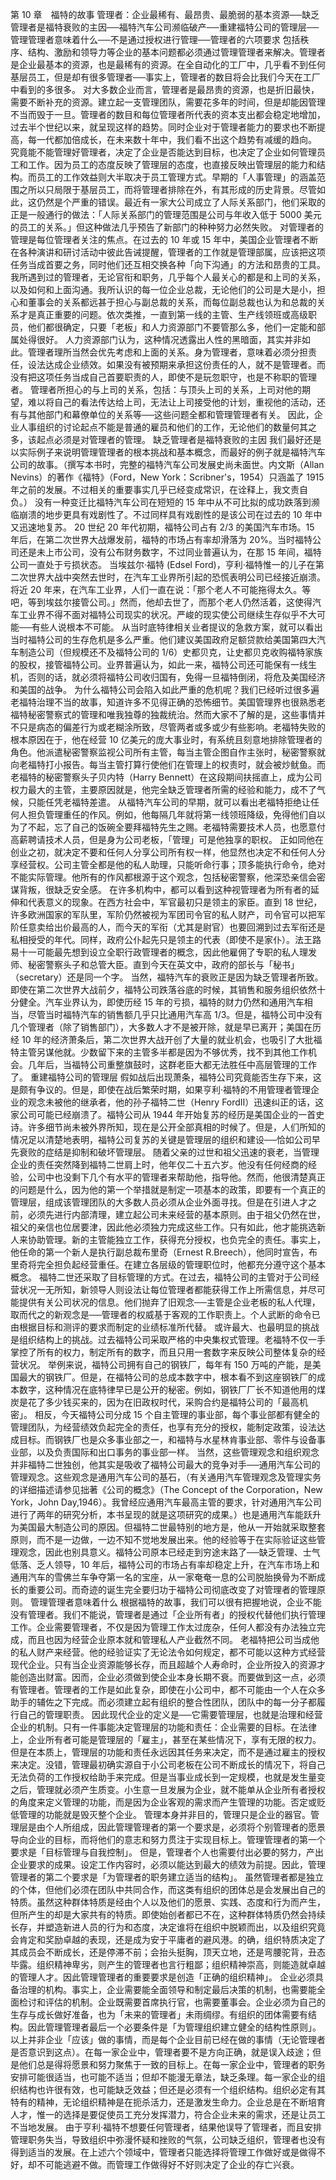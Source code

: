 第 10 章　福特的故事 
管理者：企业最稀有、最昂贵、最脆弱的基本资源──缺乏管理者是福特衰败的主因──福特汽车公司濒临破产──重建福特公司的管理层──管理管理者意味着什么──不是通过授权进行管理──管理者的六项要求 
包括秩序、结构、激励和领导力等企业的基本问题都必须通过管理管理者来解决。管理者是企业最基本的资源，也是最稀有的资源。在全自动化的工厂中，几乎看不到任何基层员工，但是却有很多管理者──事实上，管理者的数目将会比我们今天在工厂中看到的多很多。
对大多数企业而言，管理者是最昂贵的资源，也是折旧最快，需要不断补充的资源。建立起一支管理团队，需要花多年的时间，但是却能因管理不当而毁于一旦。管理者的数目和每位管理者所代表的资本支出都会稳定地增加，过去半个世纪以来，就呈现这样的趋势。同时企业对于管理者能力的要求也不断提高，每一代都加倍成长，在未来数十年中，我们看不出这个趋势有减缓的趋向。
究竟能不能管理好管理者，决定了企业是否能达到目标，也决定了企业如何管理员工和工作。因为员工的态度反映了管理层的态度，也直接反映出管理层的能力和结构。而员工的工作效益则大半取决于员工管理方式。早期的「人事管理」的涵盖范围之所以只局限于基层员工，而将管理者排除在外，有其形成的历史背景。尽管如此，这仍然是个严重的错误。最近有一家大公司成立了人际关系部门，他们采取的正是一般通行的做法：「人际关系部门的管理范围是公司与年收入低于 5000 美元的员工的关系。」但这种做法几乎预告了新部门的种种努力必然失败。
对管理者的管理是每位管理者关注的焦点。在过去的 10 年或 15 年中，美国企业管理者不断在各种演讲和研讨活动中彼此告诫提醒，管理者的工作就是管理部属，应该把这项任务当成首要之务，同时他们还互相交换各种「向下沟通」的方法和昂贵的工具。我所遇到过的管理者，无论官衔和职务，几乎每个人最关心的都是和上司的关系，以及如何和上面沟通。我所认识的每一位企业总裁，无论他们的公司是大是小，担心和董事会的关系都远甚于担心与副总裁的关系，而每位副总裁也认为和总裁的关系才是真正重要的问题。依次类推，一直到第一线的主管、生产线领班或高级职员，他们都很确定，只要「老板」和人力资源部门不要管那么多，他们一定能和部属处得很好。
人力资源部门认为，这种情况透露出人性的黑暗面，其实并非如此。管理者理所当然会优先考虑和上面的关系。身为管理者，意味着必须分担责任，设法达成企业绩效。如果没有被预期来承担这份责任的人，就不是管理者。而没有把这项任务当成自己首要职责的人，即使不是玩忽职守，也是不称职的管理者。
管理者所担心的与上司的关系，包括：与顶头上司的关系，上司对他的期望，难以将自己的看法传达给上司，无法让上司接受他的计划，重视他的活动，还有与其他部门和幕僚单位的关系等──这些问题全都和管理管理者有关。
因此，企业人事组织的讨论起点不能是普通的雇员和他们的工作，无论他们的数量何其之多，该起点必须是对管理者的管理。
缺乏管理者是福特衰败的主因 
我们最好还是以实际例子来说明管理管理者的根本挑战和基本概念，而最好的例子就是福特汽车公司的故事。（撰写本书时，完整的福特汽车公司发展史尚未面世。内文斯（Allan Nevins）的著作《福特》（Ford，New York：Scribner's，1954）只涵盖了 1915 年之前的发展。不过相关的重要事实几乎已经变成常识，在诠释上，我文责自负。） 
没有一种变迁比福特汽车公司在短短的 15 年中从不可比拟的成功跌落到濒临崩溃的地步更具有戏剧性了。不过同样具有戏剧性的是该公司在过去的 10 年中又迅速地复苏。
20 世纪 20 年代初期，福特公司占有 2/3 的美国汽车市场。15 年后，在第二次世界大战爆发前，福特的市场占有率却滑落为 20%。当时福特公司还是未上市公司，没有公布财务数字，不过同业普遍认为，在那 15 年间，福特公司一直处于亏损状态。
当埃兹尔·福特 (Edsel Ford)，亨利·福特惟一的儿子在第二次世界大战中突然去世时，在汽车工业界所引起的恐慌表明公司已经接近崩溃。将近 20 年来，在汽车工业界，人们一直在说：「那个老人不可能拖得太久。等吧，等到埃兹尔接管公司。」然而，他却去世了，而那个老人仍然活着，这使得汽车工业界不得不面对福特公司现实的状况。严峻的现实使公司继续生存似乎不大可能──有些人说根本不可能。
从当时底特律相关业者提议的急救方案，就可以看出当时福特公司的生存危机是多么严重。他们建议美国政府足额贷款给美国第四大汽车制造公司（但规模还不及福特公司的 1/6）史都贝克，让史都贝克收购福特家族的股权，接管福特公司。业界普遍认为，如此一来，福特公司还可能保有一线生机，否则的话，就必须将福特公司收归国有，免得一旦福特倒闭，将危及美国经济和美国的战争。
为什么福特公司会陷入如此严重的危机呢？我们已经听过很多遍老福特治理不当的故事，知道许多不见得正确的恐怖细节。美国管理界也很熟悉老福特秘密警察式的管理和唯我独尊的独裁统治。然而大家不了解的是，这些事情并不只是病态的偏差行为或老糊涂所致，尽管两者或多或少有些影响。老福特失败的根本原因在于，他在经营 10 亿美元的庞大事业时，有系统且刻意地排除管理者的角色。他派遣秘密警察监视公司所有主管，每当主管企图自作主张时，秘密警察就向老福特打小报告。每当主管打算行使他们在管理上的权责时，就会被炒鱿鱼。而老福特的秘密警察头子贝内特（Harry Bennett）在这段期间扶摇直上，成为公司权力最大的主管，主要原因就是，他完全缺乏管理者所需的经验和能力，成不了气候，只能任凭老福特差遣。
从福特汽车公司的早期，就可以看出老福特拒绝让任何人担负管理重任的作风。例如，他每隔几年就将第一线领班降级，免得他们自以为了不起，忘了自己的饭碗全要拜福特先生之赐。老福特需要技术人员，也愿意付高薪聘请技术人员，但是身为公司老板，「管理」可是他独享的职权。
正如同他在创业之初，就决定不要和任何人分享公司所有权一样，他显然也决定不和任何人分享经营权。公司主管全都是他的私人助理，只能听命行事；顶多能执行命令，绝对不能实际管理。他所有的作风都根源于这个观念，包括秘密警察，他深恐亲信会密谋背叛，很缺乏安全感。
在许多机构中，都可以看到这种视管理者为所有者的延伸和代表意义的现象。在西方社会中，军官最初只是领主的家臣。直到 18 世纪，许多欧洲国家的军队里，军阶仍然被视为军团司令官的私人财产，司令官可以把军阶任意卖给出价最高的人，而今天的军衔（尤其是尉官）也要回溯到过去军衔还是私相授受的年代。同样，政府公仆起先只是领主的代表（即使不是家仆）。法王路易十一可能最先想到设立全职行政管理者的概念，因此他雇佣了专职的私人理发师、秘密警察头子和总管大臣。直到今天在英文中，政府的部长与「秘书」（secretary）还是同一个字。
当然，福特汽车的衰败正是因为缺乏管理者所致。即使在第二次世界大战前夕，福特公司跌落谷底的时候，其销售和服务组织依然十分健全。汽车业界认为，即使历经 15 年的亏损，福特的财力仍然和通用汽车相当，尽管当时福特汽车的销售额几乎只比通用汽车高 1/3。但是，福特公司中没有几个管理者（除了销售部门），大多数人才不是被开除，就是早已离开；美国在历经 10 年的经济萧条后，第二次世界大战开创了大量的就业机会，也吸引了大批福特主管另谋他就。少数留下来的主管多半都是因为不够优秀，找不到其他工作机会。几年后，当福特公司重整旗鼓时，这群老臣大都无法胜任中高层管理的工作了。
重建福特公司的管理层 
假如战后出现萧条，福特公司究竟能否生存下来，这是颇有争议的。但是，即使在战后繁荣时期，如果亨利·福特的不用管理者管理企业的观念未被他的继承者，他的孙子福特二世（Henry FordⅡ）迅速纠正的话，这家公司可能已经崩溃了。福特公司从 1944 年开始复苏的经历是美国企业的一首史诗。许多细节尚未被外界所知，现在是公开全部真相的时候了。但是，人们所知的情况足以清楚地表明，福特公司复苏的关键是管理层的组织和建设──恰如公司早先衰败的症结是抑制和破坏管理层。
随着父亲的过世和祖父迅速的衰老，当管理企业的责任突然降到福特二世肩上时，他年仅二十五六岁。他没有任何经商的经验，公司中也没剩下几个有水平的管理者来帮助他，指导他。然而，他很清楚真正的问题是什么，因为他的第一个举措就是制定一项基本的政策，即要有一个真正的管理层，组成该管理团队的大多数人员必须从企业外面寻找。但是在引进人才之前，必须先进行内部清理，建立起公司未来经营的基本原则。由于祖父仍然在世，祖父的亲信也位居要津，因此他必须独力完成这些工作。只有如此，他才能挑选新人来协助管理。新的主管能独立工作，获得充分授权，也负完全的责任。事实上，他任命的第一个新人是执行副总裁布里奇（Ernest R.Breech），他同时宣告，布里奇将完全担负起经营重任。在建立各层级的管理职位时，他都充分遵守这个基本概念。
福特二世还采取了目标管理的方式。在过去，福特公司的主管对于公司经营状况一无所知，新领导人则设法让每位管理者都能获得工作上所需信息，并尽可能提供有关公司状况的信息。他们抛弃了旧观念──主管是企业老板的私人代理，取而代之的新观念是──管理者的权威基于客观的工作职责上。个人武断的命令已由根据目标和测评的要求而制定的业绩标准所代替。
或许最大、也最明显的挑战是组织结构上的挑战。过去福特公司采取严格的中央集权式管理。老福特不仅一手掌控了所有的权力，制定所有的数字，而且只用一套数字来反映公司整体复杂的经营状况。
举例来说，福特公司拥有自己的钢铁厂，每年有 150 万吨的产能，是美国最大的钢铁厂。但是，在福特公司的总成本数字中，根本看不到这座钢铁厂的成本数字，这种情况在底特律早已是公开的秘密。例如，钢铁厂厂长不知道他用的煤炭是花了多少钱买来的，因为在旧政权时代，采购合约是福特公司的「最高机密」。
相反，今天福特公司分成 15 个自主管理的事业部，每个事业部都有健全的管理团队，为经营绩效负起完全的责任，也享有充分的授权，能制定政策，设法达成目标。而钢铁厂也是众多事业部之一，和福特与水星林肯事业部、零件与设备事业部，以及负责国际和出口事务的事业部一样。
当然，这些管理观念和组织观念并非福特二世独创，他其实是吸收了福特公司最大的竞争对手──通用汽车公司的管理观念。这些观念是通用汽车公司的基石，（有关通用汽车管理观念及管理实务的详细描述请参见拙著《公司的概念》（The Concept of the Corporation，New York，John Day,1946）。我曾经应通用汽车最高主管的要求，针对通用汽车公司进行了两年的研究分析，本书呈现的就是这项研究的成果。）也是通用汽车能跃升为美国最大制造公司的原因。但福特二世最特别的地方是，他从一开始就采取整套原则，而不是一边做，一边不知不觉地发展出来。他的经验等于在实际验证这些管理观念，因此也别具意义。福特公司原本已经走到穷途末路了──缺乏管理、士气低落、乏人领导，10 年后，福特公司的市场占有率却稳定上升，在汽车市场上和通用汽车的雪佛兰车争夺第一名的宝座，从一家奄奄一息的公司脱胎换骨为不断成长的重要公司。而奇迹的诞生完全要归功于福特公司彻底改变了对管理者的管理原则。
管理管理者意味着什么 
根据福特的故事，我们可以很有把握地说，企业不能没有管理者。我们不能说，管理者是通过「企业所有者」的授权代替他们执行管理工作。企业需要管理者，不仅是因为管理工作太过庞杂，任何人都没有办法独立完成，而且也因为经营企业原本就和管理私人产业截然不同。
老福特把公司当成他的私人财产来经营。他的经验证实了无论法令如何规定，都不可能以这种方式经营现代企业。只有当企业资源能够长存，而且超越个人寿命时，企业所投入的资源才能创造出财富。因而，企业必须做到使企业本身长期不衰。而要做到这一点，必须有管理者。管理者的工作是如此复杂，即使在小公司中，都不可能由一个人在众多助手的辅佐之下完成。而必须建立起有组织的整合性团队，团队中的每一分子都履行自己的管理职责。
因此现代企业的定义是──它需要管理层，也就是治理和经营企业的机制。只有一件事能决定管理层的功能和责任：企业需要的目标。在法律上，企业所有者可能是管理层的「雇主」，甚至在某些情况下，享有无限的权力。但是在本质上，管理层的功能和责任永远因其任务来决定，而不是通过雇主的授权来决定。没错，管理最初确实源自于小公司老板在公司不断成长的情况下，将自己无法负荷的工作授权给助手来完成。但是当事业成长到一定规模，也就是发生量变之后，管理就必须产生质变。小生意一旦发展为企业，就不能单从企业所有者授权的角度来定义管理的功能，而是因为企业客观的需求而产生管理的功能。否定或贬低管理的功能就是毁灭整个企业。
管理本身并非目的，管理只是企业的器官。管理层是由个人所组成，因此管理管理者的第一个要求是，必须将个别管理者的愿景导向企业的目标，而将他们的意志和努力贯注于实现目标上。管理管理者的第一个要求是「目标管理与自我控制」。
但是，管理者个人也需要付出必要的努力，产出企业要求的成果。设定工作内容时，必须以能达到最大的绩效为前提。因此，管理管理者的第二个要求是「为管理者的职务建立适当的结构」。
虽然管理者都是独立的个体，但他们必须在团队中共同合作，而这类有组织的团体总是会发展出自己的特质。虽然这种群体特质是经由个人以及他们的愿景、实践、态度和行为而产生，但所产生的却是大家共有的特质。即使始创者都已不在，这种群体特质仍然会持续长存，并塑造新进人员的行为和态度，决定谁将在组织中脱颖而出，以及组织究竟会肯定和奖励卓越的表现，还是成为安于平庸者的避风港。的确，组织特质决定了其成员会不断成长，还是停滞不前；会抬头挺胸，顶天立地，还是弯腰驼背，丑态毕露。组织精神卑劣，则产生的管理者也言行粗鄙；组织精神崇高，则能造就卓越的管理人才。因此管理管理者的重要要求是创造「正确的组织精神」。
企业必须具备治理的机构。事实上，企业需要能全面领导和制定最后决策的机制，也需要能全面检讨和评估的机制。企业既需要首席执行官，也需要董事会。企业必须为自己的生存与成长做好准备，也为「未来的管理者」未雨绸缪。有组织的团体需要有结构。因此管理管理者最后一个必要条件是「为管理组织建立健全的结构性原则」。
以上并非企业「应该」做的事情，而是每个企业目前已经在做的事情（无论管理者是否意识到这点）。在每一家企业中，管理者要不是方向正确，就是误入歧途；但是他们总是得将愿景和努力聚焦于一致的目标上。在每一家企业中，管理者的职务安排可能很适当，也可能不适当；但却不能漫无章法，缺乏条理。每一家企业的组织结构也许很有效，也可能缺乏效益；但还是必须有一个组织结构。组织必定有其特有的精神，无论组织精神是在扼杀活力，还是激发生命力。企业总是在不断培育人才，惟一的选择是要促使员工充分发挥潜力，符合企业未来的需求，还是让员工不当地发展。
由于亨利·福特不想要任何管理者，结果他误导了管理者，而且安排管理职务失当，导致组织中弥漫怀疑和挫败的气氛，公司缺乏组织，管理者也没有得到适当的发展。在上述六个领域中，管理者只能选择将管理工作做好或是做得不好，却不可能逃避不做。而管理工作做得好不好则决定了企业的存亡兴衰。
